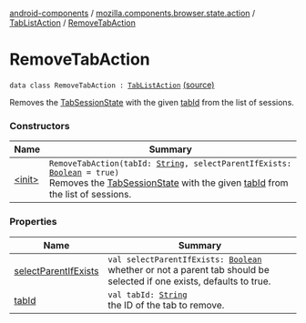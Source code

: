 [android-components](../../../index.md) / [mozilla.components.browser.state.action](../../index.md) / [TabListAction](../index.md) / [RemoveTabAction](./index.md)

# RemoveTabAction

`data class RemoveTabAction : `[`TabListAction`](../index.md) [(source)](https://github.com/mozilla-mobile/android-components/blob/master/components/browser/state/src/main/java/mozilla/components/browser/state/action/BrowserAction.kt#L88)

Removes the [TabSessionState](../../../mozilla.components.browser.state.state/-tab-session-state/index.md) with the given [tabId](tab-id.md) from the list of sessions.

### Constructors

| Name | Summary |
|---|---|
| [&lt;init&gt;](-init-.md) | `RemoveTabAction(tabId: `[`String`](https://kotlinlang.org/api/latest/jvm/stdlib/kotlin/-string/index.html)`, selectParentIfExists: `[`Boolean`](https://kotlinlang.org/api/latest/jvm/stdlib/kotlin/-boolean/index.html)` = true)`<br>Removes the [TabSessionState](../../../mozilla.components.browser.state.state/-tab-session-state/index.md) with the given [tabId](tab-id.md) from the list of sessions. |

### Properties

| Name | Summary |
|---|---|
| [selectParentIfExists](select-parent-if-exists.md) | `val selectParentIfExists: `[`Boolean`](https://kotlinlang.org/api/latest/jvm/stdlib/kotlin/-boolean/index.html)<br>whether or not a parent tab should be selected if one exists, defaults to true. |
| [tabId](tab-id.md) | `val tabId: `[`String`](https://kotlinlang.org/api/latest/jvm/stdlib/kotlin/-string/index.html)<br>the ID of the tab to remove. |

